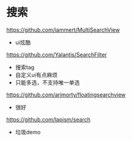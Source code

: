 # 搜索

https://github.com/iammert/MultiSearchView

+ ui炫酷

https://github.com/Yalantis/SearchFilter

+ 搜索tag
+ 自定义ui有点麻烦
+ 只能多选，不支持唯一单选

https://github.com/arimorty/floatingsearchview

+ 很好

https://github.com/lapism/search

+ 垃圾demo